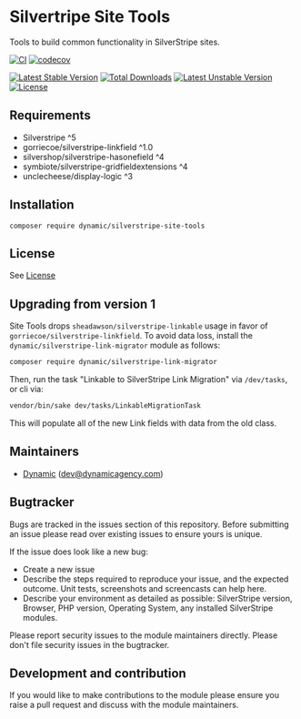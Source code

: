 # Silvertripe Site Tools

Tools to build common functionality in SilverStripe sites.

[![CI](https://github.com/dynamic/silverstripe-site-tools/actions/workflows/ci.yml/badge.svg)](https://github.com/dynamic/silverstripe-site-tools/actions/workflows/ci.yml)
[![codecov](https://codecov.io/gh/dynamic/silverstripe-site-tools/branch/master/graph/badge.svg)](https://codecov.io/gh/dynamic/silverstripe-site-tools)

[![Latest Stable Version](https://poser.pugx.org/dynamic/silverstripe-site-tools/v/stable)](https://packagist.org/packages/dynamic/silverstripe-site-tools)
[![Total Downloads](https://poser.pugx.org/dynamic/silverstripe-site-tools/downloads)](https://packagist.org/packages/dynamic/silverstripe-site-tools)
[![Latest Unstable Version](https://poser.pugx.org/dynamic/silverstripe-site-tools/v/unstable)](https://packagist.org/packages/dynamic/silverstripe-site-tools)
[![License](https://poser.pugx.org/dynamic/silverstripe-site-tools/license)](https://packagist.org/packages/dynamic/silverstripe-site-tools)


## Requirements

* Silverstripe ^5
* gorriecoe/silverstripe-linkfield ^1.0
* silvershop/silverstripe-hasonefield ^4
* symbiote/silverstripe-gridfieldextensions ^4
* unclecheese/display-logic ^3

## Installation

```
composer require dynamic/silverstripe-site-tools
```

## License
See [License](license.md)

## Upgrading from version 1

Site Tools drops `sheadawson/silverstripe-linkable` usage in favor of `gorriecoe/silverstripe-linkfield`. To avoid data loss, install the `dynamic/silverstripe-link-migrator` module as follows:

```markdown
composer require dynamic/silverstripe-link-migrator
```

Then, run the task "Linkable to SilverStripe Link Migration" via `/dev/tasks`, or cli via:
```markdown
vendor/bin/sake dev/tasks/LinkableMigrationTask
```

This will populate all of the new Link fields with data from the old class.

## Maintainers
 *  [Dynamic](http://www.dynamicagency.com) (<dev@dynamicagency.com>)

## Bugtracker
Bugs are tracked in the issues section of this repository. Before submitting an issue please read over
existing issues to ensure yours is unique.

If the issue does look like a new bug:

 - Create a new issue
 - Describe the steps required to reproduce your issue, and the expected outcome. Unit tests, screenshots
 and screencasts can help here.
 - Describe your environment as detailed as possible: SilverStripe version, Browser, PHP version,
 Operating System, any installed SilverStripe modules.

Please report security issues to the module maintainers directly. Please don't file security issues in the bugtracker.

## Development and contribution
If you would like to make contributions to the module please ensure you raise a pull request and discuss with the module maintainers.

